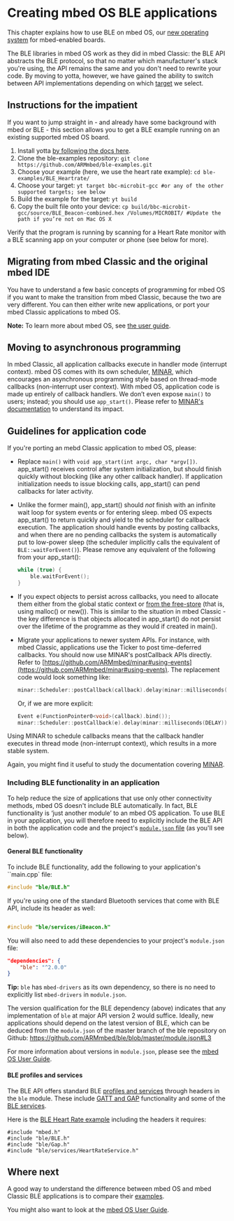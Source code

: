 # Creating mbed OS BLE applications

This chapter explains how to use BLE on mbed OS, our [new operating system](www.mbed.com/en/development/software/mbed-os) for mbed-enabled boards.

The BLE libraries in mbed OS work as they did in mbed Classic: the BLE API abstracts the BLE protocol, so that no matter which manufacturer's stack you're using, the API remains the same and you don't need to rewrite your code. By moving to yotta, however, we have gained the ability to switch between API implementations depending on which [target](http://yottadocs.mbed.com/tutorial/targets.html) we select. 

## Instructions for the impatient

If you want to jump straight in - and already have some background with mbed or BLE - this section allows you to get a BLE example running on an existing supported mbed OS board.

1. Install yotta [by following the docs here](http://yottadocs.mbed.com).
1. Clone the ble-examples repository:
    ```git clone https://github.com/ARMmbed/ble-examples.git```
1. Choose your example (here, we use the heart rate example):
   ```cd ble-examples/BLE_Heartrate/```
1. Choose your target:
    ```yt target bbc-microbit-gcc #or any of the other supported targets; see below```
1. Build the example for the target:
    ```yt build```
1. Copy the built file onto your device:
    ```cp build/bbc-microbit-gcc/source/BLE_Beacon-combined.hex /Volumes/MICROBIT/ #Update the path if you’re not on Mac OS X``` 

Verify that the program is running by scanning for a Heart Rate monitor with a BLE scanning app on your computer or phone (see below for more).

## Migrating from mbed Classic and the original mbed IDE

You have to understand a few basic concepts of programming for mbed OS if you want to make the transition from mbed Classic, because the two are very different. You can then either write new applications, or port your mbed Classic applications to mbed OS.

**Note:** To learn more about mbed OS, see [the user guide](https://docs.mbed.com/docs/getting-started-mbed-os/en/latest/).

## Moving to asynchronous programming

In mbed Classic, all application callbacks execute in handler mode (interrupt context). mbed OS comes with its own scheduler, [MINAR](https://github.com/ARMmbed/minar), which encourages an asynchronous programming style based on thread-mode callbacks (non-interrupt user context). With mbed OS, application code is made up entirely of callback handlers. We don’t even expose `main()` to users; instead; you should use `app_start()`. Please refer to [MINAR's documentation](https://github.com/ARMmbed/minar#impact) to understand its impact.



## Guidelines for application code

If you're porting an mebd Classic application to mbed OS, please:

* Replace `main()` with `void app_start(int argc, char *argv[])`. app_start() receives control after system initialization, but should finish quickly without blocking (like any other callback handler). If application initialization needs to issue blocking calls, app_start() can pend callbacks for later activity.

* Unlike the former main(), app_start() should *not* finish with an infinite wait loop for system events or for entering sleep. mbed OS expects app_start() to return quickly and yield to the scheduler for callback execution. The application should handle events by posting callbacks, and when there are no pending callbacks the system is automatically put to low-power sleep (the scheduler implicitly calls the equivalent of ``BLE::waitForEvent()``). Please remove any equivalent of the following from your app_start():

  ```C++
  while (true) {
      ble.waitForEvent();
  }
  ```

* If you expect objects to persist across callbacks, you need to allocate them either from the global static context or [from the free-store](https://docs.mbed.com/docs/getting-started-mbed-os/en/latest/Full_Guide/memory/) (that is, using malloc() or new()). This is similar to the situation in mbed Classic - the key difference is that objects allocated in app_start() do not persist over the lifetime of the programme as they would if created in main().

* Migrate your applications to newer system APIs. For instance, with mbed Classic, applications use the Ticker to post time-deferred callbacks. You should now use MINAR's postCallback APIs directly. Refer to [https://github.com/ARMmbed/minar#using-events](https://github.com/ARMmbed/minar#using-events). The replacement code would look something like:

  ```C++
  minar::Scheduler::postCallback(callback).delay(minar::milliseconds(DELAY));
  ```

  Or, if we are more explicit:

  ```C++
  Event e(FunctionPointer0<void>(callback).bind());
  minar::Scheduler::postCallback(e).delay(minar::milliseconds(DELAY));
  ```
  
Using MINAR to schedule callbacks means that the callback handler executes in thread mode (non-interrupt context), which results in a more stable system.

Again, you might find it useful to study the documentation covering [MINAR](https://github.com/ARMmbed/minar#minar-scheduler).


### Including BLE functionality in an application

To help reduce the size of applications that use only other connectivity methods, mbed OS doesn't include BLE automatically. In fact, BLE functionality is ‘just another module’ to an mbed OS application. To use BLE in your application, you will therefore need to explicitly include the BLE API in both the application code and the project's [``module.json`` file]() (as you'll see below).


#### General BLE functionality 



To include BLE functionality, add the following to your application's ``main.cpp` file:

```c++
#include "ble/BLE.h"

```

If you're using one of the standard Bluetooth services that come with BLE API, include its header as well:

```c++

#include "ble/services/iBeacon.h" 
```

You will also need to add these dependencies to your project's ``module.json`` file:


```json
"dependencies": {
	"ble": "^2.0.0" 
}
```
**Tip:** ``ble`` has ``mbed-drivers`` as its own dependency, so there is no need to explicitly list ``mbed-drivers`` in ``module.json``.

The version qualification for the BLE dependency (above) indicates that any implementation of `ble` at major API version 2 would suffice. Ideally, new applications should depend on the latest version of BLE, which can be deduced from the ``module.json`` of the master branch of the ble repository on Github: https://github.com/ARMmbed/ble/blob/master/module.json#L3

For more information about versions in ``module.json``, please see the [mbed OS User Guide]().

#### BLE profiles and services

The BLE API offers standard BLE [profiles and services](../InDepth/BLEInDepth.md) through headers in the ``ble`` module. These include [GATT and GAP](https://docs.mbed.com/docs/ble-intros/en/latest/InDepth/BLEInDepth/) functionality and some of the [BLE services](https://github.com/ARMmbed/ble/tree/master/ble/services). 

Here is the [BLE Heart Rate example](https://github.com/ARMmbed/ble-examples/tree/master/BLE_HeartRate) including the headers it requires:

```
#include "mbed.h"
#include "ble/BLE.h"
#include "ble/Gap.h"
#include "ble/services/HeartRateService.h"

```

## Where next

A good way to understand the difference between mbed OS and mbed Classic BLE applications is to compare their [examples](examples.md).

You might also want to look at the [mbed OS User Guide](https://docs.mbed.com/docs/getting-started-mbed-os/en/latest/).
